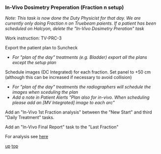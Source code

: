 ### In-Vivo Dosimetry Preperation (Fraction n setup)
_Note: This task is now done the Duty Physicist for that day. We are currently only doing Fraction n on Truebeam paients. If a patient has been scheduled on Halcyon, delete the "In-Vivo Dosimetry Preration" task_

Work instruction:  TV-PRC-3

Export the patient plan to Suncheck
- _For "plan of the day" treatments (e.g. Bladder) export all the plans except the setup plan_

Schedule images (DC Integrated) for each fraction. Set panel to +50 cm (although this can be increased if necessary to avoid collision)
- _For "plan of the day" treatments the radiographers will schedule the images when sceduling the plan_
- _Add a note in Patient Alerts "Plan also for in-vivo. When scheduling please add an [MV Integrated] image to each arc"_

Add an "In-Vivo 1st Fraction analysis" between the "New Start" and third "Daily Treatment" tasks.

Add an "In-Vivo Final Report" task to the "Last Fraction"

For analysis see [here](SunCheckAnalysis.md)

[up](README.md)
[top](../README.md)
